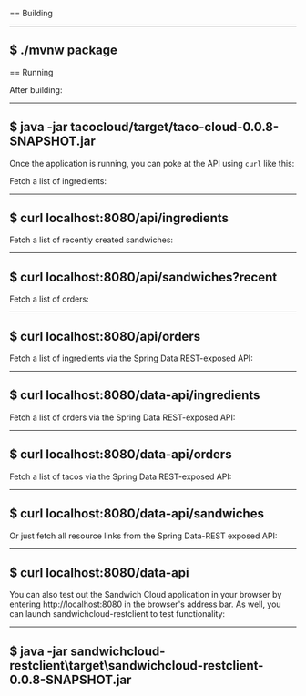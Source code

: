 == Building

----
$ ./mvnw package
----

== Running

After building:

----
$ java -jar tacocloud/target/taco-cloud-0.0.8-SNAPSHOT.jar
----

Once the application is running, you can poke at the API using `curl` like this:

Fetch a list of ingredients:

----
$ curl localhost:8080/api/ingredients
----

Fetch a list of recently created sandwiches:

----
$ curl localhost:8080/api/sandwiches?recent
----

Fetch a list of orders:

----
$ curl localhost:8080/api/orders
----

Fetch a list of ingredients via the Spring Data REST-exposed API:

----
$ curl localhost:8080/data-api/ingredients
----

Fetch a list of orders via the Spring Data REST-exposed API:

----
$ curl localhost:8080/data-api/orders
----

Fetch a list of tacos via the Spring Data REST-exposed API:

----
$ curl localhost:8080/data-api/sandwiches
----

Or just fetch all resource links from the Spring Data-REST exposed API:

----
$ curl localhost:8080/data-api
----

You can also test out the Sandwich Cloud application in your browser by entering http://localhost:8080 in the browser's address bar.
As well, you can launch sandwichcloud-restclient to test functionality:

----
$ java -jar sandwichcloud-restclient\target\sandwichcloud-restclient-0.0.8-SNAPSHOT.jar
----
